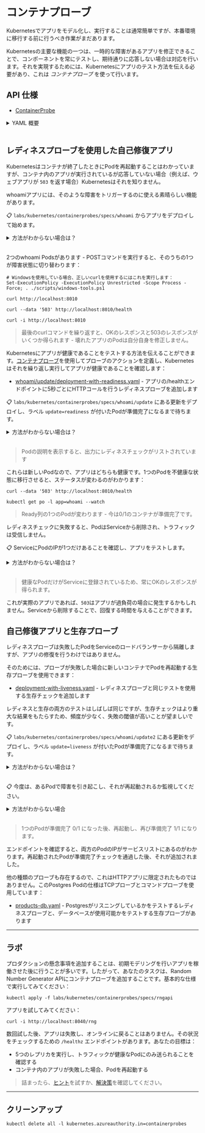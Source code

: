 # コンテナプローブ

Kubernetesでアプリをモデル化し、実行することは通常簡単ですが、本番環境に移行する前に行うべき作業がまだあります。

Kubernetesの主要な機能の一つは、一時的な障害があるアプリを修正できることで、コンポーネントを常にテストし、期待通りに応答しない場合は対応を行います。それを実現するためには、Kubernetesにアプリのテスト方法を伝える必要があり、これは _コンテナプローブ_ を使って行います。

## API 仕様

- [ContainerProbe](https://kubernetes.io/docs/reference/generated/kubernetes-api/v1.20/#probe-v1-core)

<details>
  <summary>YAML 概要</summary>

コンテナプローブは、Pod仕様内のコンテナ仕様の一部です：


```
spec:
  containers:
    - # normal container spec
      readinessProbe:
        httpGet:
          path: /health
          port: 80
        periodSeconds: 5
```


- `readinessProbe` - プローブにはいくつかの種類があり、このプローブはアプリがネットワークリクエストを受け取る準備ができているかをチェックします
- `httpGet` - Kubernetesがアプリをテストするために行うHTTPコールの詳細 - OK以外のレスポンスコードはアプリが準備ができていないことを意味します
- `periodSeconds` - プローブを実行する頻度

</details><br/>

## レディネスプローブを使用した自己修復アプリ

Kubernetesはコンテナが終了したときにPodを再起動することはわかっていますが、コンテナ内のアプリが実行されているが応答していない場合（例えば、ウェブアプリが `503` を返す場合）Kubernetesはそれを知りません。

whoamiアプリには、そのような障害をトリガーするのに使える素晴らしい機能があります。

📋 `labs/kubernetes/containerprobes/specs/whoami` からアプリをデプロイして始めます。

<details>
  <summary>方法がわからない場合は？</summary>



```
kubectl apply -f labs/kubernetes/containerprobes/specs/whoami
```


</details><br/>

2つのwhoami Podsがあります - POSTコマンドを実行すると、そのうちの1つが障害状態に切り替わります：



```
# Windowsを使用している場合、正しいcurlを使用するにはこれを実行します：
Set-ExecutionPolicy -ExecutionPolicy Unrestricted -Scope Process -Force; . ./scripts/windows-tools.ps1

curl http://localhost:8010

curl --data '503' http://localhost:8010/health

curl -i http://localhost:8010
```


> 最後のcurlコマンドを繰り返すと、OKのレスポンスと503のレスポンスがいくつか得られます - 壊れたアプリのPodは自分自身を修正しません。

Kubernetesにアプリが健康であることをテストする方法を伝えることができます。[コンテナプローブ](https://kubernetes.io/docs/tasks/configure-pod-container/configure-liveness-readiness-startup-probes/)を使用してプローブのアクションを定義し、Kubernetesはそれを繰り返し実行してアプリが健康であることを確認します：

- [whoami/update/deployment-with-readiness.yaml](specs/whoami/update/deployment-with-readiness.yaml) - アプリの/healthエンドポイントに5秒ごとにHTTPコールを行うレディネスプローブを追加します

📋 `labs/kubernetes/containerprobes/specs/whoami/update` にある更新をデプロイし、ラベル `update=readiness` が付いたPodが準備完了になるまで待ちます。

<details>
  <summary>方法がわからない場合は？</summary>



```
kubectl apply -f labs/kubernetes/containerprobes/specs/whoami/update

kubectl wait --for=condition=Ready pod -l app=whoami,update=readiness
```


</details><br/>

> Podの説明を表示すると、出力にレディネスチェックがリストされています

これらは新しいPodなので、アプリはどちらも健康です。1つのPodを不健康な状態に移行させると、ステータスが変わるのがわかります：



```
curl --data '503' http://localhost:8010/health

kubectl get po -l app=whoami --watch
```


> Ready列の1つのPodが変わります - 今は0/1のコンテナが準備完了です。

レディネスチェックに失敗すると、PodはServiceから削除され、トラフィックは受信しません。

📋 ServiceにPodのIPが1つだけあることを確認し、アプリをテストします。

<details>
  <summary>方法がわからない場合は？</summary>



```
# watchを終了するにはCtrl-C

kubectl get endpoints whoami-np

curl http://localhost:8010
```


</details><br/>

> 健康なPodだけがServiceに登録されているため、常にOKのレスポンスが得られます。

これが実際のアプリであれば、`503`はアプリが過負荷の場合に発生するかもしれません。Serviceから削除することで、回復する時間を与えることができます。

## 自己修復アプリと生存プローブ

レディネスプローブは失敗したPodをServiceのロードバランサーから隔離しますが、アプリの修復を行うわけではありません。

そのためには、プローブが失敗した場合に新しいコンテナでPodを再起動する生存プローブを使用できます：

- [deployment-with-liveness.yaml](specs/whoami/update2/deployment-with-liveness.yaml) - レディネスプローブと同じテストを使用する生存チェックを追加します

レディネスと生存の両方のテストはしばしば同じですが、生存チェックはより重大な結果をもたらすため、頻度が少なく、失敗の閾値が高いことが望ましいです。

📋 `labs/kubernetes/containerprobes/specs/whoami/update2` にある更新をデプロイし、ラベル `update=liveness` が付いたPodが準備完了になるまで待ちます。

<details>
  <summary>方法がわからない場合は？</summary>



```
kubectl apply -f labs/kubernetes/containerprobes/specs/whoami/update2

kubectl wait --for=condition=Ready pod -l app=whoami,update=liveness
```


</details><br/>

📋 今度は、あるPodで障害を引き起こし、それが再起動されるか監視してください。

<details>
  <summary>方法がわからない場合</summary>



```
curl --data '503' http://localhost:8010/health

kubectl get po -l app=whoami --watch
```


</details><br/>

> 1つのPodが準備完了 0/1 になった後、再起動し、再び準備完了 1/1 になります。

エンドポイントを確認すると、両方のPodのIPがサービスリストにあるのがわかります。再起動されたPodが準備完了チェックを通過した後、それが追加されました。

他の種類のプローブも存在するので、これはHTTPアプリに限定されたものではありません。このPostgres Podの仕様はTCPプローブとコマンドプローブを使用しています：

- [products-db.yaml](specs/products-db/products-db.yaml) - Postgresがリスニングしているかをテストするレディネスプローブと、データベースが使用可能かをテストする生存プローブがあります

___

## ラボ

プロダクションの懸念事項を追加することは、初期モデリングを行いアプリを稼働させた後に行うことが多いです。したがって、あなたのタスクは、Random Number Generator APIにコンテナプローブを追加することです。基本的な仕様で実行してみてください：


```
kubectl apply -f labs/kubernetes/containerprobes/specs/rngapi
```


アプリを試してみてください：



```
curl -i http://localhost:8040/rng
```


数回試した後、アプリは失敗し、オンラインに戻ることはありません。その状況をチェックするための `/healthz` エンドポイントがあります。あなたの目標は：

- 5つのレプリカを実行し、トラフィックが健康なPodにのみ送られることを確認する
- コンテナ内のアプリが失敗した場合、Podを再起動する

> 詰まったら、[ヒント](hints.md)を試すか、[解決策](solution.md)を確認してください。

___
## クリーンアップ



```
kubectl delete all -l kubernetes.azureauthority.in=containerprobes
```
